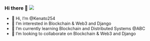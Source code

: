 ### Hi there 👋 ![](https://komarev.com/ghpvc/?username=@Kenato254&color=blue&style=plastic)
- 👋 Hi, I’m @Kenato254
- 👀 I’m interested in Blockchain & Web3 and Django
- 🌱 I’m currently learning Blockchain and Distributed Systems @ABC
- 👯 I’m looking to collaborate on Blockchain & Web3 and Django

<!--
**Kenato254/Kenato254** is a ✨ _special_ ✨ repository because its `README.md` (this file) appears on your GitHub profile.

Here are some ideas to get you started:

- 🔭 I’m currently working on ...
- 🌱 I’m currently learning ...
- 👯 I’m looking to collaborate on ...
- 🤔 I’m looking for help with ...
- 💬 Ask me about ...
- 📫 How to reach me: ...
- 😄 Pronouns: ...
- ⚡ Fun fact: ...
-->
